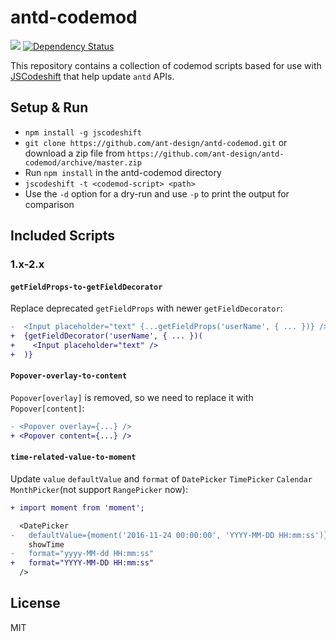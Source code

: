 # antd-codemod

[![](https://img.shields.io/travis/ant-design/antd-codemod.svg?style=flat-square)](https://travis-ci.org/ant-design/antd-codemod)
[![Dependency Status](https://david-dm.org/ant-design/antd-codemod.svg?style=flat-square)](https://david-dm.org/ant-design/antd-codemod)

This repository contains a collection of codemod scripts based for use with [JSCodeshift](https://github.com/facebook/jscodeshift) that help update `antd` APIs.

## Setup & Run

* `npm install -g jscodeshift`
* `git clone https://github.com/ant-design/antd-codemod.git` or download a zip file from `https://github.com/ant-design/antd-codemod/archive/master.zip`
* Run `npm install` in the antd-codemod directory
* `jscodeshift -t <codemod-script> <path>`
* Use the `-d` option for a dry-run and use `-p` to print the output for comparison

## Included Scripts

### 1.x-2.x

#### `getFieldProps-to-getFieldDecorator`

Replace deprecated `getFieldProps` with newer `getFieldDecorator`:

```diff
-  <Input placeholder="text" {...getFieldProps('userName', { ... })} />
+  {getFieldDecorator('userName', { ... })(
+    <Input placeholder="text" />
+  )}
```

#### `Popover-overlay-to-content`

`Popover[overlay]` is removed, so we need to replace it with `Popover[content]`:

```diff
- <Popover overlay={...} />
+ <Popover content={...} />
```

#### `time-related-value-to-moment`

Update `value` `defaultValue` and `format` of `DatePicker` `TimePicker` `Calendar` `MonthPicker`(not support `RangePicker` now):

```diff
+ import moment from 'moment';

  <DatePicker
-   defaultValue={moment('2016-11-24 00:00:00', 'YYYY-MM-DD HH:mm:ss')}
    showTime
-   format="yyyy-MM-dd HH:mm:ss"
+   format="YYYY-MM-DD HH:mm:ss"
  />
```

## License

MIT
